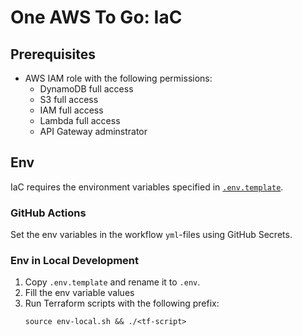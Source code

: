 # One AWS To Go: IaC

## Prerequisites
- AWS IAM role with the following permissions:
    - DynamoDB full access
    - S3 full access
    - IAM full access
    - Lambda full access
    - API Gateway adminstrator

## Env

IaC requires the environment variables specified in [`.env.template`](./.env.template).

### GitHub Actions

Set the env variables in the workflow `yml`-files using GitHub Secrets.

### Env in Local Development

1. Copy `.env.template` and rename it to `.env`.
2. Fill the env variable values
3. Run Terraform scripts with the following prefix:
    ```
    source env-local.sh && ./<tf-script>
    ```
